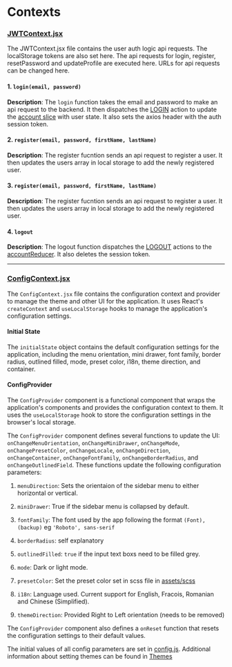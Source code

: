 # Contexts

### [JWTContext.jsx](/src/contexts/JWTContext.jsx)

The JWTContext.jsx file contains the user auth logic api requests. The localStorage tokens are also set here. The api requests for login, register, resetPassword and updateProfile are executed here. URLs for api requests can be changed here.


#### 1. `login(email, password)`

**Description**:
The `login` function takes the email and password to make an api request to the backend. It then dispatches the [LOGIN](/src/store/actions.js) action to update the [account slice](/src/store/accountReducer.js) with user state. It also sets the axios header with the auth session token.



#### 2. `register(email, password, firstName, lastName)`

**Description**:
The register fucntion sends an api request to register a user. It then updates the users array in local storage to add the newly registered user.


#### 3. `register(email, password, firstName, lastName)`

**Description**:
The register fucntion sends an api request to register a user. It then updates the users array in local storage to add the newly registered user.

#### 4. `logout`

**Description**:
The logout function dispatches the [LOGOUT](/src/store/actions.js) actions to the [accountReducer](/src/store/accountReducer.js). It also deletes the session token.

---

### [ConfigContext.jsx](/src/contexts/ConfigContext.jsx)

The `ConfigContext.jsx` file contains the configuration context and provider to manage the theme and other UI for the application. It uses React's `createContext` and `useLocalStorage` hooks to manage the application's configuration settings.

#### Initial State

The `initialState` object contains the default configuration settings for the application, including the menu orientation, mini drawer, font family, border radius, outlined filled, mode, preset color, i18n, theme direction, and container.

#### ConfigProvider

The `ConfigProvider` component is a functional component that wraps the application's components and provides the configuration context to them. It uses the `useLocalStorage` hook to store the configuration settings in the browser's local storage.

The `ConfigProvider` component defines several functions to update the UI: `onChangeMenuOrientation`, `onChangeMiniDrawer`, `onChangeMode`, `onChangePresetColor`, `onChangeLocale`, `onChangeDirection`, `onChangeContainer`, `onChangeFontFamily`, `onChangeBorderRadius`, and `onChangeOutlinedField`. These functions update the following configuration parameters:

1. `menuDirection`: Sets the orientaion of the sidebar menu to either horizontal or vertical.

2. `miniDrawer`: True if the sidebar menu is collapsed by default. 

3. `fontFamily`: The font used by the app following the format `(Font), (backup)` eg `'Roboto', sans-serif`

4. `borderRadius`: self explanatory
5. `outlinedFilled`: `true` if the input text boxs need to be filled grey.
6. `mode`: Dark or light mode. 
7. `presetColor`: Set the preset color set in scss file in [assets/scss](/src/assets/scss/)
8. `i18n`: Language used. Current support for English, Fracois, Romanian and Chinese (Simplified).
9. `themeDirection`: Provided Right to Left orientation (needs to be removed)


The `ConfigProvider` component also defines a `onReset` function that resets the configuration settings to their default values.

The initial values of all config parameters are set in [config.js](/src/config.js). Additional information about setting themes can be found in [Themes](/docs/Themes.md)